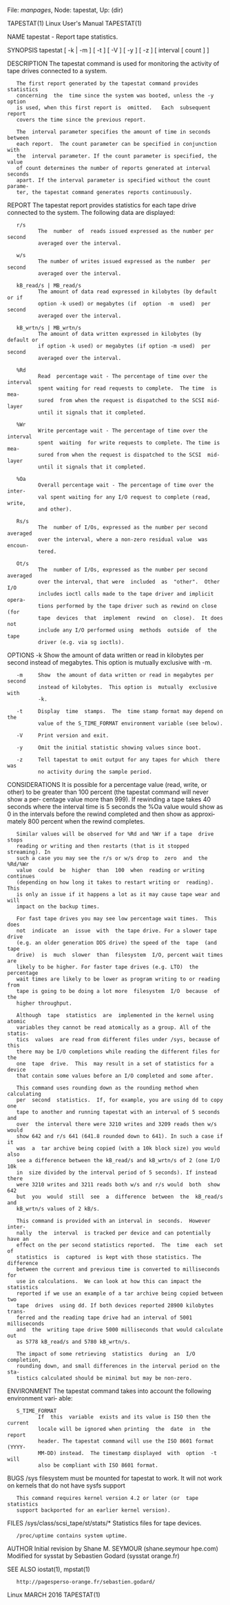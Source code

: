 File: *manpages*,  Node: tapestat,  Up: (dir)

TAPESTAT(1)                   Linux User's Manual                  TAPESTAT(1)



NAME
       tapestat - Report tape statistics.

SYNOPSIS
       tapestat [ -k | -m ] [ -t ] [ -V ] [ -y ] [ -z ] [ interval [ count ] ]

DESCRIPTION
       The tapestat command is used for monitoring the activity of tape drives
       connected to a system.

       The first report generated by the tapestat command provides  statistics
       concerning  the  time since the system was booted, unless the -y option
       is used, when this first report is  omitted.   Each  subsequent  report
       covers the time since the previous report.

       The  interval parameter specifies the amount of time in seconds between
       each report.  The count parameter can be specified in conjunction  with
       the  interval parameter. If the count parameter is specified, the value
       of count determines the number of reports generated at interval seconds
       apart. If the interval parameter is specified without the count parame‐
       ter, the tapestat command generates reports continuously.


REPORT
       The tapestat report provides statistics for each tape  drive  connected
       to the system.  The following data are displayed:

       r/s
              The  number  of  reads issued expressed as the number per second
              averaged over the interval.

       w/s
              The number of writes issued expressed as the number  per  second
              averaged over the interval.

       kB_read/s | MB_read/s
              The amount of data read expressed in kilobytes (by default or if
              option -k used) or megabytes (if  option  -m  used)  per  second
              averaged over the interval.

       kB_wrtn/s | MB_wrtn/s
              The amount of data written expressed in kilobytes (by default or
              if option -k used) or megabytes (if option -m used)  per  second
              averaged over the interval.

       %Rd
              Read  percentage wait - The percentage of time over the interval
              spent waiting for read requests to complete.  The time  is  mea‐
              sured  from when the request is dispatched to the SCSI mid-layer
              until it signals that it completed.

       %Wr
              Write percentage wait - The percentage of time over the interval
              spent  waiting  for write requests to complete. The time is mea‐
              sured from when the request is dispatched to the SCSI  mid-layer
              until it signals that it completed.

       %Oa
              Overall percentage wait - The percentage of time over the inter‐
              val spent waiting for any I/O request to complete (read,  write,
              and other).

       Rs/s
              The  number of I/Os, expressed as the number per second averaged
              over the interval, where a non-zero residual value  was  encoun‐
              tered.

       Ot/s
              The  number of I/Os, expressed as the number per second averaged
              over the interval, that were  included  as  "other".  Other  I/O
              includes ioctl calls made to the tape driver and implicit opera‐
              tions performed by the tape driver such as rewind on close  (for
              tape  devices  that  implement  rewind  on  close).  It does not
              include any I/O performed using  methods  outside  of  the  tape
              driver (e.g. via sg ioctls).

OPTIONS
       -k     Show  the amount of data written or read in kilobytes per second
              instead of megabytes.  This option is  mutually  exclusive  with
              -m.

       -m     Show  the amount of data written or read in megabytes per second
              instead of kilobytes.  This option is  mutually  exclusive  with
              -k.

       -t     Display  time  stamps.  The  time stamp format may depend on the
              value of the S_TIME_FORMAT environment variable (see below).

       -V     Print version and exit.

       -y     Omit the initial statistic showing values since boot.

       -z     Tell tapestat to omit output for any tapes for which  there  was
              no activity during the sample period.


CONSIDERATIONS
       It  is  possible  for  a percentage value (read, write, or other) to be
       greater than 100 percent (the tapestat command will never show  a  per‐
       centage  value  more  than  999).  If rewinding a tape takes 40 seconds
       where the interval time is 5 seconds the %Oa value would show as  0  in
       the  intervals  before  the  rewind completed and then show as approxi‐
       mately 800 percent when the rewind completes.

       Similar values will be observed for %Rd and %Wr if a tape  drive  stops
       reading or writing and then restarts (that is it stopped streaming). In
       such a case you may see the r/s or w/s drop to  zero  and  the  %Rd/%Wr
       value  could  be  higher  than  100  when  reading or writing continues
       (depending on how long it takes to restart writing or  reading).   This
       is only an issue if it happens a lot as it may cause tape wear and will
       impact on the backup times.

       For fast tape drives you may see low percentage wait times.  This  does
       not  indicate  an  issue  with  the tape drive. For a slower tape drive
       (e.g. an older generation DDS drive) the speed of the  tape  (and  tape
       drive)  is  much  slower  than  filesystem  I/O, percent wait times are
       likely to be higher. For faster tape drives (e.g. LTO)  the  percentage
       wait times are likely to be lower as program writing to or reading from
       tape is going to be doing a lot more  filesystem  I/O  because  of  the
       higher throughput.

       Although  tape  statistics  are  implemented in the kernel using atomic
       variables they cannot be read atomically as a group. All of the statis‐
       tics  values  are read from different files under /sys, because of this
       there may be I/O completions while reading the different files for  the
       one  tape  drive.  This  may result in a set of statistics for a device
       that contain some values before an I/O completed and some after.

       This command uses rounding down as the rounding method when calculating
       per  second  statistics.  If, for example, you are using dd to copy one
       tape to another and running tapestat with an interval of 5 seconds  and
       over  the interval there were 3210 writes and 3209 reads then w/s would
       show 642 and r/s 641 (641.8 rounded down to 641). In such a case if  it
       was  a  tar archive being copied (with a 10k block size) you would also
       see a difference between the kB_read/s and kB_wrtn/s of 2 (one I/O  10k
       in  size divided by the interval period of 5 seconds). If instead there
       were 3210 writes and 3211 reads both w/s and r/s would  both  show  642
       but  you  would  still  see  a  difference  between  the  kB_read/s and
       kB_wrtn/s values of 2 kB/s.

       This command is provided with an interval in  seconds.  However  inter‐
       nally  the  interval  is tracked per device and can potentially have an
       effect on the per second statistics reported.  The  time  each  set  of
       statistics  is  captured  is kept with those statistics. The difference
       between the current and previous time is converted to milliseconds  for
       use in calculations.  We can look at how this can impact the statistics
       reported if we use an example of a tar archive being copied between two
       tape  drives  using dd. If both devices reported 28900 kilobytes trans‐
       ferred and the reading tape drive had an interval of 5001  milliseconds
       and  the  writing tape drive 5000 milliseconds that would calculate out
       as 5778 kB_read/s and 5780 kB_wrtn/s.

       The impact of some retrieving  statistics  during  an  I/O  completion,
       rounding down, and small differences in the interval period on the sta‐
       tistics calculated should be minimal but may be non-zero.

ENVIRONMENT
       The tapestat command takes into account the following environment vari‐
       able:


       S_TIME_FORMAT
              If  this  variable  exists and its value is ISO then the current
              locale will be ignored when printing  the  date  in  the  report
              header. The tapestat command will use the ISO 8601 format (YYYY-
              MM-DD) instead.  The timestamp displayed  with  option  -t  will
              also be compliant with ISO 8601 format.


BUGS
       /sys  filesystem must be mounted for tapestat to work. It will not work
       on kernels that do not have sysfs support

       This command requires kernel version 4.2 or later (or  tape  statistics
       support backported for an earlier kernel version).


FILES
       /sys/class/scsi_tape/st<num>/stats/* Statistics files for tape devices.

       /proc/uptime contains system uptime.

AUTHOR
       Initial revision by Shane M. SEYMOUR (shane.seymour <at> hpe.com)
       Modified for sysstat by Sebastien Godard (sysstat <at> orange.fr)

SEE ALSO
       iostat(1), mpstat(1)

       http://pagesperso-orange.fr/sebastien.godard/



Linux                             MARCH 2016                       TAPESTAT(1)

